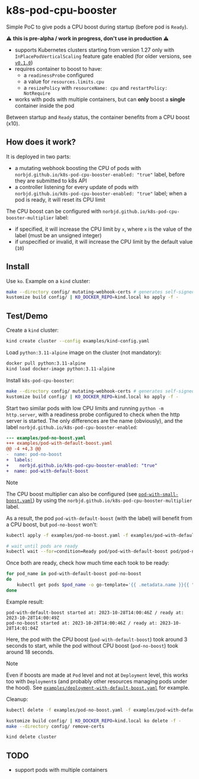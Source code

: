 # k8s-pod-cpu-booster

Simple PoC to give pods a CPU boost during startup (before pod is `Ready`).

:warning: **this is pre-alpha / work in progress, don't use in production** :warning:

- supports Kubernetes clusters starting from version 1.27 only with `InPlacePodVerticalScaling` feature gate enabled (for older versions, see [`v0.1.0`](https://github.com/norbjd/k8s-pod-cpu-booster/tree/v0.1.0))
- requires container to boost to have:
  - a `readinessProbe` configured
  - a value for `resources.limits.cpu`
  - a `resizePolicy` with `resourceName: cpu` and `restartPolicy: NotRequire`
- works with pods with multiple containers, but can **only** boost a **single** container inside the pod

Between startup and `Ready` status, the container benefits from a CPU boost (x10).

## How does it work?

It is deployed in two parts:

- a mutating webhook boosting the CPU of pods with `norbjd.github.io/k8s-pod-cpu-booster-enabled: "true"` label, before they are submitted to k8s API
- a controller listening for every update of pods with `norbjd.github.io/k8s-pod-cpu-booster-enabled: "true"` label; when a pod is ready, it will reset its CPU limit

The CPU boost can be configured with `norbjd.github.io/k8s-pod-cpu-booster-multiplier` label:

- if specified, it will increase the CPU limit by `x`, where `x` is the value of the label (must be an unsigned integer)
- if unspecified or invalid, it will increase the CPU limit by the default value (`10`)

## Install

Use `ko`. Example on a `kind` cluster:

```sh
make --directory config/ mutating-webhook-certs # generates self-signed certificates for the webhook
kustomize build config/ | KO_DOCKER_REPO=kind.local ko apply -f -
```

## Test/Demo

Create a `kind` cluster:

```sh
kind create cluster --config examples/kind-config.yaml
```

Load `python:3.11-alpine` image on the cluster (not mandatory):

```sh
docker pull python:3.11-alpine
kind load docker-image python:3.11-alpine
```

Install `k8s-pod-cpu-booster`:

```sh
make --directory config/ mutating-webhook-certs # generates self-signed certificates for the webhook
kustomize build config/ | KO_DOCKER_REPO=kind.local ko apply -f -
```

Start two similar pods with low CPU limits and running `python -m http.server`, with a readiness probe configured to check when the http server is started. The only differences are the name (obviously), and the label `norbjd.github.io/k8s-pod-cpu-booster-enabled`:

```diff
--- examples/pod-no-boost.yaml
+++ examples/pod-with-default-boost.yaml
@@ -4 +4,3 @@
-  name: pod-no-boost
+  labels:
+    norbjd.github.io/k8s-pod-cpu-booster-enabled: "true"
+  name: pod-with-default-boost
```

> [!NOTE]
> The CPU boost multiplier can also be configured (see [`pod-with-small-boost.yaml`](https://github.com/norbjd/k8s-pod-cpu-booster/blob/main/examples/pod-with-small-boost.yaml)) by using the `norbjd.github.io/k8s-pod-cpu-booster-multiplier` label.

As a result, the pod `pod-with-default-boost` (with the label) will benefit from a CPU boost, but `pod-no-boost` won't:

```sh
kubectl apply -f examples/pod-no-boost.yaml -f examples/pod-with-default-boost.yaml

# wait until pods are ready
kubectl wait --for=condition=Ready pod/pod-with-default-boost pod/pod-no-boost
```

Once both are ready, check how much time each took to be ready:

```sh
for pod_name in pod-with-default-boost pod-no-boost
do
    kubectl get pods $pod_name -o go-template='{{ .metadata.name }}{{ " " }}{{ range .status.containerStatuses }}{{ if eq .name "python" }}{{ "started at: " }}{{ .state.running.startedAt }}{{ end }}{{ end }}{{ " / " }}{{ range .status.conditions }}{{ if (and (eq .type "Ready") (eq .status "True")) }}{{ "ready at: " }}{{ .lastTransitionTime }}{{ end }}{{ end }}{{ "\n" }}'
done
```

Example result:

```
pod-with-default-boost started at: 2023-10-28T14:00:46Z / ready at: 2023-10-28T14:00:49Z
pod-no-boost started at: 2023-10-28T14:00:46Z / ready at: 2023-10-28T14:01:04Z
```

Here, the pod with the CPU boost (`pod-with-default-boost`) took around 3 seconds to start, while the pod without CPU boost (`pod-no-boost`) took around 18 seconds.

> [!NOTE]
> Even if boosts are made at `Pod` level and not at `Deployment` level, this works too with `Deployment`s (and probably other resources managing pods under the hood). See [`examples/deployment-with-default-boost.yaml`](https://github.com/norbjd/k8s-pod-cpu-booster/blob/main/examples/deployment-with-default-boost.yaml) for example.

Cleanup:

```sh
kubectl delete -f examples/pod-no-boost.yaml -f examples/pod-with-default-boost.yaml

kustomize build config/ | KO_DOCKER_REPO=kind.local ko delete -f -
make --directory config/ remove-certs

kind delete cluster
```

## TODO

- support pods with multiple containers
